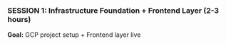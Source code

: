### SESSION 1: Infrastructure Foundation + Frontend Layer (2-3 hours)

**Goal:** GCP project setup + Frontend layer live

